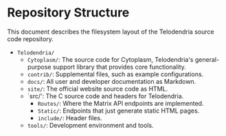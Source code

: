 # Repository Structure

This document describes the filesystem layout of the Telodendria source
code repository.

- `Telodendria/`
    - `Cytoplasm/`: The source code for Cytoplasm, Telodendria's
    general-purpose support library that provides core functionality.
    - `contrib/`: Supplemental files, such as example configurations.
    - `docs/`: All user and developer documentation as Markdown.
    - `site/`: The official website source code as HTML.
    - `src/': The C source code and headers for Telodendria.
        - `Routes/`: Where the Matrix API endpoints are implemented.
        - `Static/`: Endpoints that just generate static HTML pages.
        - `include/`: Header files.
    - `tools/`: Development environment and tools.


